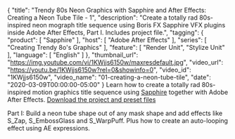 {
  "title": "Trendy 80s Neon Graphics with Sapphire and After Effects:  Creating a Neon Tube Tile - 1",
  "description": "Create a totally rad 80s-inspired neon mograph title sequence using Boris FX Sapphire VFX plugins inside Adobe After Effects, Part I. Includes project file.",
  "tagging": {
    "product": [
      "Sapphire"
    ],
    "host": [
      "Adobe After Effects"
    ],
    "series": [
      "Creating Trendy 8o's Graphics"
    ],
    "feature": [
      "Render Unit",
      "Stylize Unit"
    ],
    "language": [
      "English"
    ]
  },
  "thumbnail_url": "https://img.youtube.com/vi/1KWjjs6150w/maxresdefault.jpg",
  "video_url": "https://youtu.be/1KWjjs6150w?rel=0&showinfo=0",
  "video_id": "1KWjjs6150w",
  "video_name": "01-creating-a-neon-tube-tile",
  "date": "2020-03-09T00:00:00-05:00"
}
Learn how to create a totally rad 80s-inspired motion graphics title sequence using [Sapphire](https://borisfx.com/products/sapphire/ "Boris FX Sapphire") together with Adobe After Effects. <a href="http://bit.ly/32KKZYO" target="_blank">Download the project and preset files </a>

Part I: Build a neon tube shape out of any mask shape and add effects like S_Zap, S_EmbossGlass and S_WarpPuff. Plus how to create an auto-looping effect using AE expressions.
